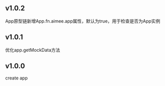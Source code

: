 v1.0.2
---
App原型链新增App.fn.aimee.app属性，默认为true，用于检查是否为App实例

v1.0.1
---
优化app.getMockData方法

v1.0.0
---
create app